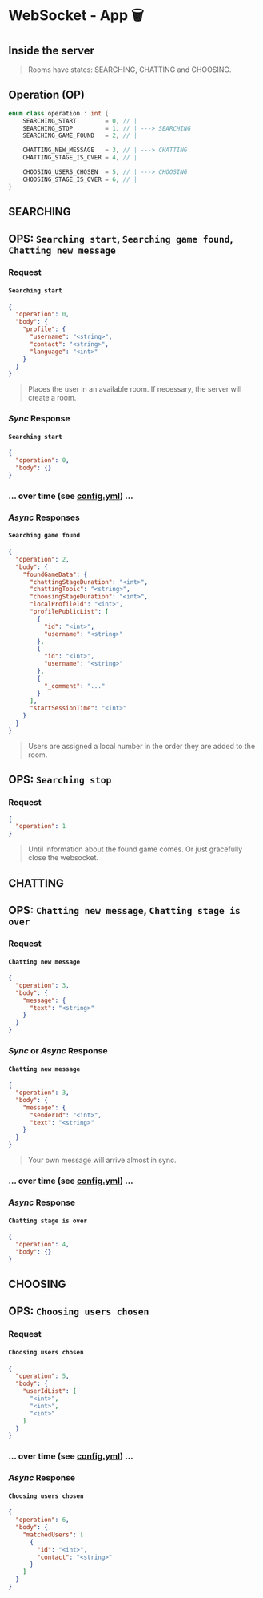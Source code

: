 # WebSocket - App 🗑

## Inside the server

> Rooms have states: SEARCHING, CHATTING and CHOOSING.

## Operation (OP)

``` C++
enum class operation : int {
    SEARCHING_START        = 0, // |
    SEARCHING_STOP         = 1, // | ---> SEARCHING
    SEARCHING_GAME_FOUND   = 2, // |

    CHATTING_NEW_MESSAGE   = 3, // | ---> CHATTING
    CHATTING_STAGE_IS_OVER = 4, // |

    CHOOSING_USERS_CHOSEN  = 5, // | ---> CHOOSING
    CHOOSING_STAGE_IS_OVER = 6, // |
}
```

## SEARCHING
## OPS: `Searching start`, `Searching game found`, `Chatting new message`

### Request
#### `Searching start`
```json
{
  "operation": 0,
  "body": {
    "profile": {
      "username": "<string>",
      "contact": "<string>",
      "language": "<int>"
    }
  }
}
```

> Places the user in an available room. 
> If necessary, the server will create a room.

### *Sync* Response
#### `Searching start`
```json
{
  "operation": 0,
  "body": {}
}
```

### ... over time (see [config.yml](../../../config/config.yml)) ...

### *Async* Responses
#### `Searching game found`
```json
{
  "operation": 2,
  "body": {
    "foundGameData": {
      "chattingStageDuration": "<int>",
      "chattingTopic": "<string>",
      "choosingStageDuration": "<int>",
      "localProfileId": "<int>",
      "profilePublicList": [
        {
          "id": "<int>",
          "username": "<string>"
        },
        {
          "id": "<int>",
          "username": "<string>"
        },
        {
          "_comment": "..."
        }
      ],
      "startSessionTime": "<int>"
    }
  }
}
```

> Users are assigned a local number 
> in the order they are added to the room.

## OPS: `Searching stop`

### Request
```json
{
  "operation": 1
}
```

> Until information about the found game comes.
> Or just gracefully close the websocket.

## CHATTING
## OPS: `Chatting new message`, `Chatting stage is over`

### Request
#### `Chatting new message`
```json
{
  "operation": 3,
  "body": {
    "message": {
      "text": "<string>"
    }
  }
}
```

### *Sync* or *Async* Response
#### `Chatting new message`
```json
{
  "operation": 3,
  "body": {
    "message": {
      "senderId": "<int>",
      "text": "<string>"
    }
  }
}
```

> Your own message will arrive almost in sync.

### ... over time (see [config.yml](../../../config/config.yml)) ...

### *Async* Response
#### `Chatting stage is over`
```json
{
  "operation": 4,
  "body": {}
}
```

## CHOOSING
## OPS: `Choosing users chosen`

### Request
#### `Choosing users chosen`
```json
{
  "operation": 5,
  "body": {
    "userIdList": [
      "<int>",
      "<int>",
      "<int>"
    ]
  }
}
```

### ... over time (see [config.yml](../../../config/config.yml)) ...

### *Async* Response
#### `Choosing users chosen`
```json
{
  "operation": 6,
  "body": {
    "matchedUsers": [
      {
        "id": "<int>",
        "contact": "<string>"
      }
    ]
  }
}
```